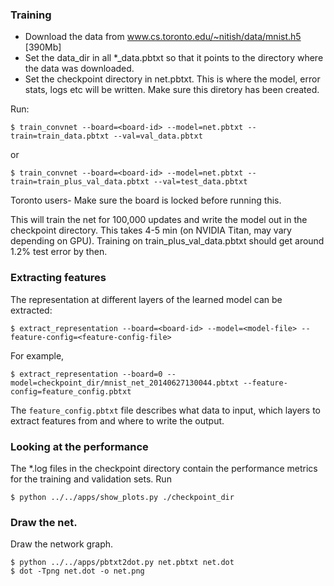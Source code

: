 ### Training
- Download the data from www.cs.toronto.edu/~nitish/data/mnist.h5 [390Mb]
- Set the data_dir in all *_data.pbtxt so that it points to the directory where
  the data was downloaded. 
- Set the checkpoint directory in net.pbtxt. This is where the model, error
  stats, logs etc will be written. Make sure this diretory has been created.

Run:
```
$ train_convnet --board=<board-id> --model=net.pbtxt --train=train_data.pbtxt --val=val_data.pbtxt
```
or
```
$ train_convnet --board=<board-id> --model=net.pbtxt --train=train_plus_val_data.pbtxt --val=test_data.pbtxt
```

Toronto users-
Make sure the board is locked before running this.

This will train the net for 100,000 updates and write the model out in the
checkpoint directory. This takes 4-5 min (on NVIDIA Titan, may vary depending on
GPU). Training on train_plus_val_data.pbtxt should get around 1.2% test error by
then.

### Extracting features
The representation at different layers of the learned model can be extracted:
```
$ extract_representation --board=<board-id> --model=<model-file> --feature-config=<feature-config-file>
```

For example, 
```
$ extract_representation --board=0 --model=checkpoint_dir/mnist_net_20140627130044.pbtxt --feature-config=feature_config.pbtxt
```
The `feature_config.pbtxt` file describes what data to input, which layers to extract features from and where to write the output.

### Looking at the performance
The *.log files in the checkpoint directory contain the performance metrics for
the training and validation sets.
Run
```
$ python ../../apps/show_plots.py ./checkpoint_dir
```

### Draw the net.
Draw the network graph.
```
$ python ../../apps/pbtxt2dot.py net.pbtxt net.dot
$ dot -Tpng net.dot -o net.png
```
